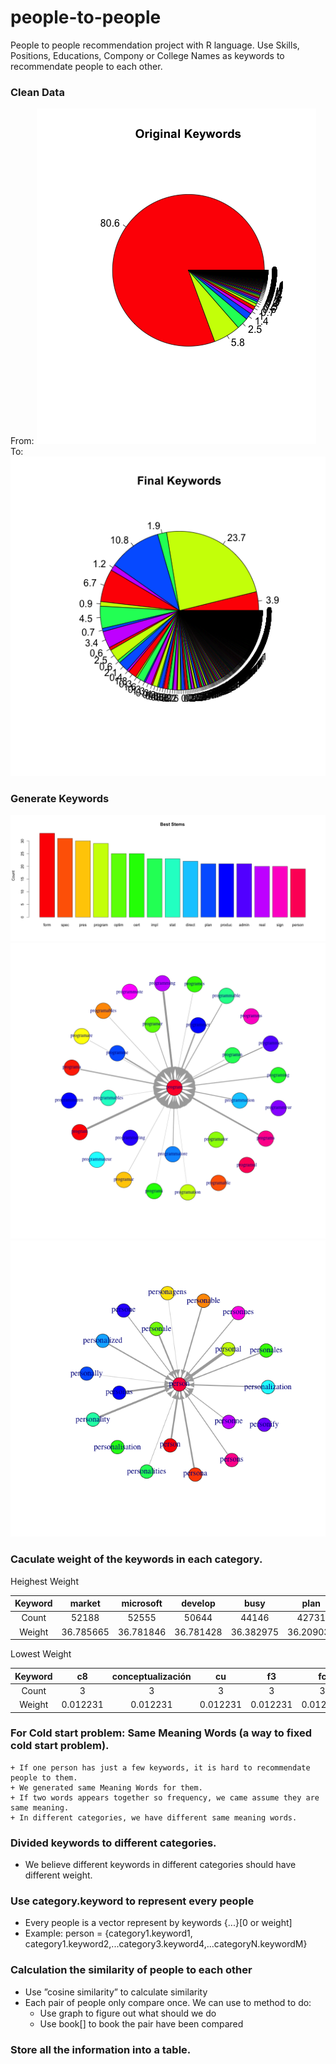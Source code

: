 # people-to-people
People to people recommendation project with R language.
Use Skills, Positions, Educations, Compony or College Names as keywords to recommendate people to each other.

### Clean Data
  
From:
  <img alt="keywords-percent" src="img/original-keywords-percent.png"/>
To:
  <img alt="keywords-percent" src="img/final-keywords-percent.png"/>

### Generate Keywords

  <img alt="keywords-percent" src="img/best-stems.png"/>
  <img alt="keywords-percent" src="img/stem-program.png"/>
  <img alt="keywords-percent" src="img/stem-person.png"/>

### Caculate weight of the keywords in each category.
 
Heighest Weight

| Keyword | market |microsoft |develop | busy| plan | analys | off | 
|:---:|:---:|:---:|:---:|:---:|:---:|:---:|:---:|
| Count | 52188 | 52555 | 50644 | 44146 | 42731 | 38805 | 37878 | 
| Weight |36.785665 |36.781846 |36.781428 |36.382975 |36.209036 |35.547924 |35.351517 |

Lowest Weight

| Keyword | c8 |conceptualización |cu | f3| fc | 00 | 2h | 
|:---:|:---:|:---:|:---:|:---:|:---:|:---:|:---:|
| Count | 3 | 3 | 3 | 3 | 3 | 3 | 3 | 
| Weight |0.012231 |0.012231 |0.012231 |0.012231 |0.012231 |0.012231 |0.012231 |0.012231 |

### For Cold start problem: Same Meaning Words (a way to fixed cold start problem).
    + If one person has just a few keywords, it is hard to recommendate people to them.
    + We generated same Meaning Words for them.
    + If two words appears together so frequency, we came assume they are same meaning.
    + In different categories, we have different same meaning words.

### Divided keywords to different categories.
  - We believe different keywords in different categories should have different weight.

### Use category.keyword to represent every people
  - Every people is a vector represent by keywords {...}[0 or weight]
  - Example: person = {category1.keyword1, category1.keyword2,...category3.keyword4,...categoryN.keywordM}

### Calculation the similarity of people to each other
  - Use ”cosine similarity” to calculate similarity
  - Each pair of people only compare once. We can use to method to do:
    + Use graph to figure out what should we do
    + Use book[] to book the pair have been compared

### Store all the information into a table.
